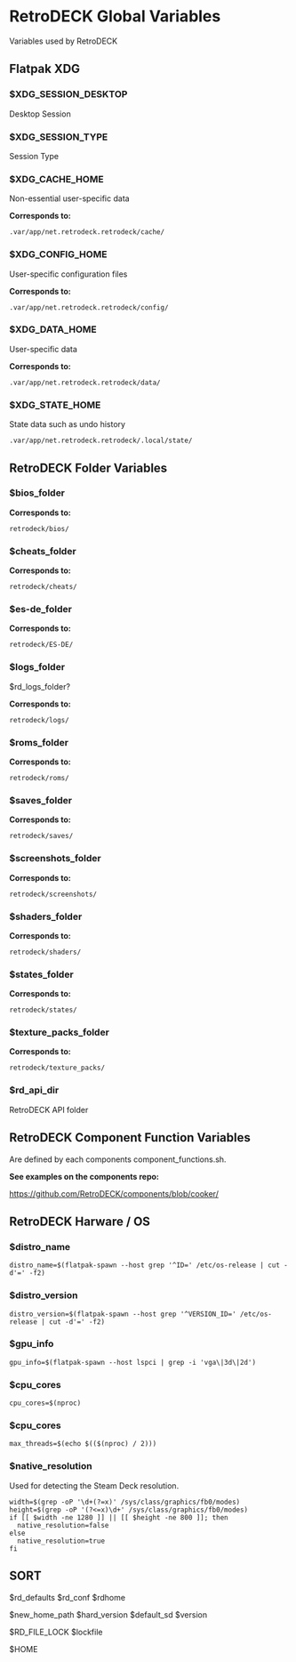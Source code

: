 # RetroDECK Global Variables

Variables used by RetroDECK


## Flatpak XDG 

### $XDG_SESSION_DESKTOP

Desktop Session

### $XDG_SESSION_TYPE

Session Type

### $XDG_CACHE_HOME

Non-essential user-specific data
    
**Corresponds to:**

`.var/app/net.retrodeck.retrodeck/cache/`

### $XDG_CONFIG_HOME

User-specific configuration files

**Corresponds to:**

`.var/app/net.retrodeck.retrodeck/config/`

### $XDG_DATA_HOME

User-specific data

**Corresponds to:**

`.var/app/net.retrodeck.retrodeck/data/`

### $XDG_STATE_HOME

State data such as undo history

`.var/app/net.retrodeck.retrodeck/.local/state/`

## RetroDECK Folder Variables



### $bios_folder

**Corresponds to:**

`retrodeck/bios/`

### $cheats_folder

**Corresponds to:**

`retrodeck/cheats/`

### $es-de_folder

**Corresponds to:**

`retrodeck/ES-DE/`

### $logs_folder

$rd_logs_folder?

**Corresponds to:**

`retrodeck/logs/`

### $roms_folder

**Corresponds to:**

`retrodeck/roms/`

### $saves_folder

**Corresponds to:**

`retrodeck/saves/`

### $screenshots_folder

**Corresponds to:**

`retrodeck/screenshots/`

### $shaders_folder

**Corresponds to:**

`retrodeck/shaders/`

### $states_folder

**Corresponds to:**

`retrodeck/states/`

### $texture_packs_folder

**Corresponds to:**

`retrodeck/texture_packs/`

### $rd_api_dir

RetroDECK API folder

## RetroDECK Component Function Variables

Are defined by each components component_functions.sh.

**See examples on the components repo:**

https://github.com/RetroDECK/components/blob/cooker/


## RetroDECK Harware / OS

### $distro_name 

`distro_name=$(flatpak-spawn --host grep '^ID=' /etc/os-release | cut -d'=' -f2)`


### $distro_version

`distro_version=$(flatpak-spawn --host grep '^VERSION_ID=' /etc/os-release | cut -d'=' -f2)`

### $gpu_info

`gpu_info=$(flatpak-spawn --host lspci | grep -i 'vga\|3d\|2d')`

### $cpu_cores

`cpu_cores=$(nproc)`

### $cpu_cores

`max_threads=$(echo $(($(nproc) / 2)))`

### $native_resolution

Used for detecting the Steam Deck resolution.

```
width=$(grep -oP '\d+(?=x)' /sys/class/graphics/fb0/modes)
height=$(grep -oP '(?<=x)\d+' /sys/class/graphics/fb0/modes)
if [[ $width -ne 1280 ]] || [[ $height -ne 800 ]]; then
  native_resolution=false
else
  native_resolution=true
fi
```

## SORT

$rd_defaults
$rd_conf
$rdhome

$new_home_path
$hard_version
$default_sd
$version

$RD_FILE_LOCK
$lockfile


$HOME

